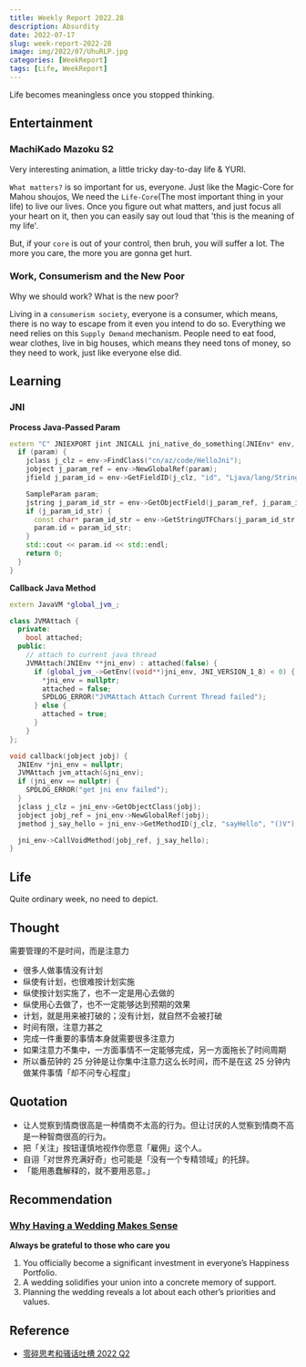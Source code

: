 ```yaml
---
title: Weekly Report 2022.28
description: Absurdity
date: 2022-07-17
slug: week-report-2022-28
image: img/2022/07/UhuRLP.jpg
categories: [WeekReport]
tags: [Life, WeekReport]
---
```


Life becomes meaningless once you stopped thinking.

## Entertainment

### MachiKado Mazoku S2

Very interesting animation, a little tricky day-to-day life & YURI.

`What matters?` is so important for us, everyone. Just like the Magic-Core for Mahou shoujos, We need the `Life-Core`(The most important thing in your life) to live our lives. Once you figure out what matters, and just focus all your heart on it, then you can easily say out loud that 'this is the meaning of my life'.

But, if your `core` is out of your control, then bruh, you will suffer a lot. The more you care, the more you are gonna get hurt.

### Work, Consumerism and the New Poor

Why we should work? What is the new poor?

Living in a `consumerism society`, everyone is a consumer, which means, there is no way to escape from it even you intend to do so. Everything we need relies on this `Supply Demand` mechanism. People need to eat food, wear clothes, live in big houses, which means they need tons of money, so they need to work, just like everyone else did.

## Learning

### JNI

**Process Java-Passed Param**

```c++
extern "C" JNIEXPORT jint JNICALL jni_native_do_something(JNIEnv* env, jobject, jobject param) {
  if (param) {
    jclass j_clz = env->FindClass("cn/az/code/HelloJni");
    jobject j_param_ref = env->NewGlobalRef(param);
    jfield j_param_id = env->GetFieldID(j_clz, "id", "Ljava/lang/String;"),

    SampleParam param;
    jstring j_param_id_str = env->GetObjectField(j_param_ref, j_param_id);
    if (j_param_id_str) {
      const char* param_id_str = env->GetStringUTFChars(j_param_id_str, 0);
      param.id = param_id_str;
    }
    std::cout << param.id << std::endl;
    return 0;
  }
}
```

**Callback Java Method**

```c++
extern JavaVM *global_jvm_;

class JVMAttach {
  private:
    bool attached;
  public:
    // attach to current java thread
    JVMAttach(JNIEnv **jni_env) : attached(false) {
      if (global_jvm_->GetEnv((void**)jni_env, JNI_VERSION_1_8) < 0) {
        *jni_env = nullptr;
        attached = false;
        SPDLOG_ERROR("JVMAttach Attach Current Thread failed");
      } else {
        attached = true;
      }
    }
};

void callback(jobject jobj) {
  JNIEnv *jni_env = nullptr;
  JVMAttach jvm_attach(&jni_env);
  if (jni_env == nullptr) {
    SPDLOG_ERROR("get jni env failed");
  }
  jclass j_clz = jni_env->GetObjectClass(jobj);
  jobject jobj_ref = jni_env->NewGlobalRef(jobj);
  jmethod j_say_hello = jni_env->GetMethodID(j_clz, "sayHello", "()V");

  jni_env->CallVoidMethod(jobj_ref, j_say_hello);
}
```

## Life

Quite ordinary week, no need to depict.

## Thought

需要管理的不是时间，而是注意力

- 很多人做事情没有计划
- 纵使有计划，也很难按计划实施
- 纵使按计划实施了，也不一定是用心去做的
- 纵使用心去做了，也不一定能够达到预期的效果
- 计划，就是用来被打破的；没有计划，就自然不会被打破
- 时间有限，注意力甚之
- 完成一件重要的事情本身就需要很多注意力
- 如果注意力不集中，一方面事情不一定能够完成，另一方面拖长了时间周期
- 所以番茄钟的 25 分钟是让你集中注意力这么长时间，而不是在这 25 分钟内做某件事情「却不问专心程度」

## Quotation

- 让人觉察到情商很高是一种情商不太高的行为。但让讨厌的人觉察到情商不高是一种智商很高的行为。
- 把「关注」按钮谨慎地视作你愿意「雇佣」这个人。
- 自诩「对世界充满好奇」也可能是「没有一个专精领域」的托辞。
- 「能用愚蠢解释的，就不要用恶意。」

## Recommendation

### [Why Having a Wedding Makes Sense](https://moretothat.com/why-having-a-wedding-makes-sense/)

**Always be grateful to those who care you**

1. You officially become a significant investment in everyone’s Happiness Portfolio.
2. A wedding solidifies your union into a concrete memory of support.
3. Planning the wedding reveals a lot about each other’s priorities and values.

## Reference

- [零碎思考和骚话吐槽 2022 Q2](https://mp.weixin.qq.com/s/lUrH-Sp-LsDqPurwOtRUgw)
